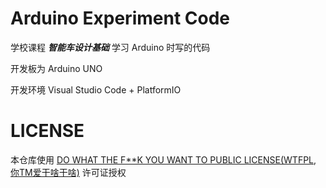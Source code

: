 # Arduino Experiment Code

学校课程 ***智能车设计基础*** 学习 Arduino 时写的代码

开发板为 Arduino UNO

开发环境 Visual Studio Code + PlatformIO

# LICENSE

本仓库使用 [DO WHAT THE F**K YOU WANT TO PUBLIC LICENSE(WTFPL, 你TM爱干啥干啥)](./LICENSE) 许可证授权
